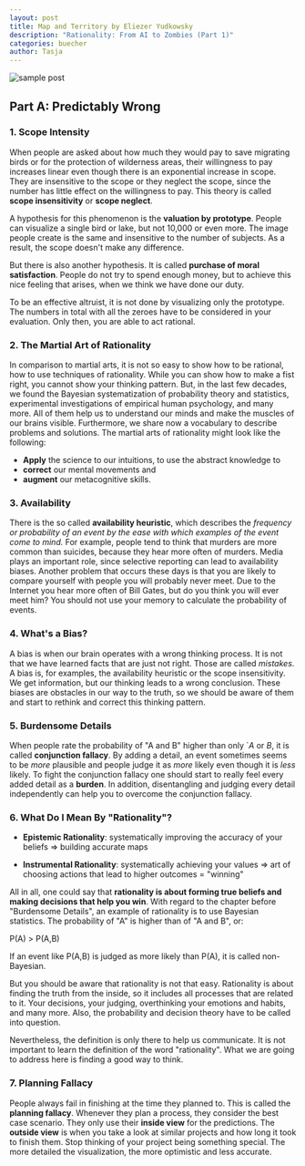 ```yaml
---
layout: post
title: Map and Territory by Eliezer Yudkowsky
description: "Rationality: From AI to Zombies (Part 1)"
categories: buecher
author: Tasja
---
```


![sample post]({{site.baseurl_fix}}images/map-and-territory.jpg)


## Part A: Predictably Wrong

### 1. Scope Intensity

When people are asked about how much they would pay to save migrating birds or for the protection of wilderness areas, their willingness to pay increases linear even though there is an exponential increase in scope.
They are insensitive to the scope or they neglect the scope, since the number has little effect on the willingness to pay.
This theory is called **scope insensitivity** or **scope neglect**.

A hypothesis for this phenomenon is the **valuation by prototype**.
People can visualize a single bird or lake, but not 10,000 or even more.
The image people create is the same and insensitive to the number of subjects.
As a result, the scope doesn't make any difference.

But there is also another hypothesis.
It is called **purchase of moral satisfaction**.
People do not try to spend enough money, but to achieve this nice feeling that arises, when we think we have done our duty.

To be an effective altruist, it is not done by visualizing only the prototype.
The numbers in total with all the zeroes have to be considered in your evaluation.
Only then, you are able to act rational.

### 2. The Martial Art of Rationality

In comparison to martial arts, it is not so easy to show how to be rational, how to use techniques of rationality.
While you can show how to make a fist right, you cannot show your thinking pattern.
But, in the last few decades, we found the Bayesian systematization of probability theory and statistics, experimental investigations of empirical human psychology, and many more.
All of them help us to understand our minds and make the muscles of our brains visible.
Furthermore, we share now a vocabulary to describe problems and solutions.
The martial arts of rationality might look like the following:

* **Apply** the science to our intuitions, to use the abstract knowledge to
* **correct** our mental movements and
* **augment** our metacognitive skills.

### 3. Availability

There is the so called **availability heuristic**, which describes the *frequency or probability of an event by the ease with which examples of the event come to mind.*
For example, people tend to think that murders are more common than suicides, because they hear more often of murders.
Media plays an important role, since selective reporting can lead to availability biases.
Another problem that occurs these days is that you are likely to compare yourself with people you will probably never meet.
Due to the Internet you hear more often of Bill Gates, but do you think you will ever meet him?
You should not use your memory to calculate the probability of events.

### 4. What's a Bias?

A bias is when our brain operates with a wrong thinking process.
It is not that we have learned facts that are just not right.
Those are called *mistakes*.
A bias is, for examples, the availability heuristic or the scope insensitivity.
We get information, but our thinking leads to a wrong conclusion.
These biases are obstacles in our way to the truth, so we should be aware of them and start to rethink and correct this thinking pattern.

### 5. Burdensome Details

When people rate the probability of "A and B" higher than only `*A* or *B*, it is called **conjunction fallacy**.
By adding a detail, an event sometimes seems to be *more* plausible and people judge it as *more* likely even though it is *less* likely.
To fight the conjunction fallacy one should start to really feel every added detail as a **burden**.
In addition, disentangling and judging every detail independently can help you to overcome the conjunction fallacy.

### 6. What Do I Mean By "Rationality"?

* **Epistemic Rationality**: systematically improving the accuracy of your beliefs => building accurate maps

* **Instrumental Rationality**: systematically achieving your values => art of choosing actions that lead to higher outcomes = "winning"

All in all, one could say that **rationality is about forming true beliefs and making decisions that help you win**.
With regard to the chapter before "Burdensome Details", an example of rationality is to use Bayesian statistics. 
The probability of "A" is higher than of "A and B", or:

P(A) > P(A,B)

If an event like P(A,B) is judged as more likely than P(A), it is called non-Bayesian.

But you should be aware that rationality is not that easy.
Rationality is about finding the truth from the inside, so it includes all processes that are related to it.
Your decisions, your judging, overthinking your emotions and habits, and many more.
Also, the probability and decision theory have to be called into question.

Nevertheless, the definition is only there to help us communicate.
It is not important to learn the definition of the word "rationality".
What we are going to address here is finding a good way to think.

### 7. Planning Fallacy

People always fail in finishing at the time they planned to.
This is called the **planning fallacy**.
Whenever they plan a process, they consider the best case scenario.
They only use their **inside view** for the predictions.
The **outside view** is when you take a look at similar projects and how long it took to finish them.
Stop thinking of your project being something special.
The more detailed the visualization, the more optimistic and less accurate.





